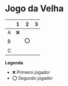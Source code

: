 # Jogo da Velha

|   | 1 | 2 | 3 |
|---|---|---|---|
| A | ❌  |   |   |
| B |   | ⭕  |   |
| C |   |   |   |

**Legenda**

- ❌ Primeiro jogador 
- ⭕ Segundo jogador
